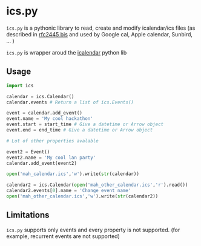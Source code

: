 ics.py
=====

`ics.py` is a pythonic library to read, create and modify icalendar/ics files (as described in [rfc2445 bis](http://tools.ietf.org/html/draft-ietf-calsify-rfc2445bis-08) and used by Google cal, Apple calendar, Sunbird, ... )

`ics.py` is wrapper aroud the [icalendar](https://pypi.python.org/pypi/icalendar) python lib


Usage
----

```python
import ics

calendar = ics.Calendar()
calendar.events # Return a list of ics.Events()

event = calendar.add_event()
event.name = 'My cool hackathon'
event.start = start_time # Give a datetime or Arrow object
event.end = end_time # Give a datetime or Arrow object

# Lot of other properties avalable

event2 = Event()
event2.name = 'My cool lan party'
calendar.add_event(event2)

open('mah_calendar.ics','w').write(str(calendar))

calendar2 = ics.Calendar(open('mah_other_calendar.ics','r').read())
calendar2.events[0].name = 'Change event name'
open('mah_other_calendar.ics','w').write(str(calendar2))
```

Limitations
---

`ics.py` supports only events and every property is not supported.
(for example, recurrent events are not supported)